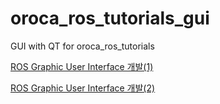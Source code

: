 # oroca_ros_tutorials_gui
GUI with QT for oroca_ros_tutorials

[ROS Graphic User Interface 개발(1)](https://cafe.naver.com/openrt/15176)

[ROS Graphic User Interface 개발(2)](https://cafe.naver.com/openrt/15186)
